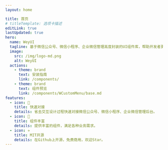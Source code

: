 ```yaml
---
layout: home

title: 首页
# titleTemplate: 选项卡描述
editLink: true
lastUpdated: true
hero:
  name: WeyUI
  tagline: 基于微信公众号、微信小程序、企业微信管理高度封装的UI组件库，帮助开发者更快速完成页面开发工作。
  image:
    src: /img/logo-md.png
    alt: WeyUI
  actions:
    - theme: brand
      text: 安装指南
      link: /components/
    - theme: brand
      text: 组件预览
      link: /components/WCustomMenu/base.md
features:
  - icon: 🔨
    title: 快速对接
    details: 省去交互设计过程快速对接微信公众号、微信小程序、企业微信管理后台。
  - icon: 🧩
    title: 组件丰富
    details: 提供丰富的组件，满足各种业务需求。
  - icon: ✈️
    title: MIT开源
    details: 在Github上开源，免费商用，欢迎Star。
---
```



